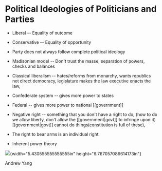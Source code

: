 # Political Ideologies of Politicians and Parties

-   Liberal -- Equality of outcome

-   Conservative -- Equality of opportunity

-   Party does not always follow complete political ideology

-   Madisonian model -- Don't trust the masse, separation of powers, checks and balances

-   Classical liberalism -- hates/reforms from monarchy, wants republics not direct democracy, legislature makes the law executive enacts the law,

-   Confederate system -- gives more power to states

-   Federal -- gives more power to national [[government]]

-   Negative right -- something that you don't have a right to do, (how to do we allow liberty, don't allow the [[government|govt]] to infringe upon it) [[government|govt]] cannot do things(constitution is full of these),

-   The right to bear arms is an individual right

-   Inherent power theory

![](media/image1.png){width="5.430555555555555in" height="6.767057086614173in"}

Andrew Yang
